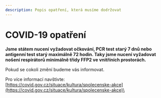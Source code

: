 ```yaml
---
description: Popis opatření, která musíme dodržovat
---
```


# COVID-19 opatření

**Jsme státem nucení vyžadovat očkování, PCR test starý 7 dnů nebo antigenní test starý maximálně 72 hodin. Taky jsme nucení vyžadovat nošení respirátorů minimálně třídy FFP2 ve vnitříních prostorách.**&#x20;

Pokud se cokoli změní budeme vás informovat.

Pro více informací navštivte: [https://covid.gov.cz/situace/kultura/spolecenske-akce](https://covid.gov.cz/situace/kultura/spolecenske-akce)\
